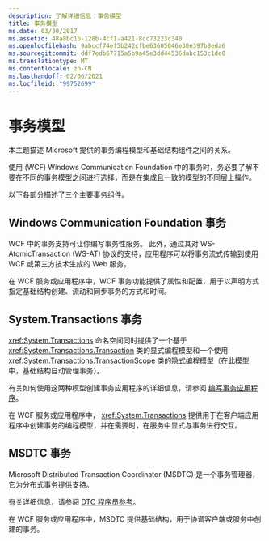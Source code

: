 ```yaml
---
description: 了解详细信息：事务模型
title: 事务模型
ms.date: 03/30/2017
ms.assetid: 48a8bc1b-128b-4cf1-a421-8cc73223c340
ms.openlocfilehash: 9abccf74ef5b242cfbe63605046e30e397b8eda6
ms.sourcegitcommit: ddf7edb67715a5b9a45e3dd44536dabc153c1de0
ms.translationtype: MT
ms.contentlocale: zh-CN
ms.lasthandoff: 02/06/2021
ms.locfileid: "99752699"
---
```

# <a name="transaction-models"></a>事务模型

本主题描述 Microsoft 提供的事务编程模型和基础结构组件之间的关系。  
  
 使用 (WCF) Windows Communication Foundation 中的事务时，务必要了解不要在不同的事务模型之间进行选择，而是在集成且一致的模型的不同层上操作。  
  
 以下各部分描述了三个主要事务组件。  
  
## <a name="windows-communication-foundation-transactions"></a>Windows Communication Foundation 事务  

 WCF 中的事务支持可让你编写事务性服务。 此外，通过其对 WS-AtomicTransaction (WS-AT) 协议的支持，应用程序可以将事务流式传输到使用 WCF 或第三方技术生成的 Web 服务。  
  
 在 WCF 服务或应用程序中，WCF 事务功能提供了属性和配置，用于以声明方式指定基础结构创建、流动和同步事务的方式和时间。  
  
## <a name="systemtransactions-transactions"></a>System.Transactions 事务  

 <xref:System.Transactions> 命名空间同时提供了一个基于 <xref:System.Transactions.Transaction> 类的显式编程模型和一个使用 <xref:System.Transactions.TransactionScope> 类的隐式编程模型（在此模型中，基础结构自动管理事务）。  
  
 有关如何使用这两种模型创建事务应用程序的详细信息，请参阅 [编写事务应用程序](https://go.microsoft.com/fwlink/?LinkId=94947)。  
  
 在 WCF 服务或应用程序中， <xref:System.Transactions> 提供用于在客户端应用程序中创建事务的编程模型，并在需要时，在服务中显式与事务进行交互。  
  
## <a name="msdtc-transactions"></a>MSDTC 事务  

 Microsoft Distributed Transaction Coordinator (MSDTC) 是一个事务管理器，它为分布式事务提供支持。  
  
 有关详细信息，请参阅 [DTC 程序员参考](/previous-versions/windows/desktop/ms686108(v=vs.85))。  
  
 在 WCF 服务或应用程序中，MSDTC 提供基础结构，用于协调客户端或服务中创建的事务。
